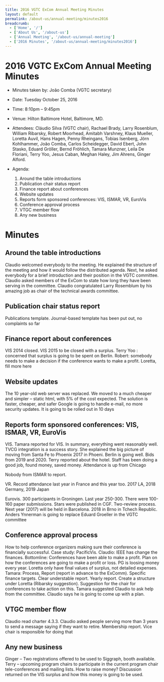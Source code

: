 ```yaml
---
title: 2016 VGTC ExCom Annual Meeting Minutes
layout: default
permalink: /about-us/annual-meeting/minutes2016
breadcrumb:
  - ['Home', '/']
  - ['About Us', '/about-us']
  - ['Annual Meeting', '/about-us/annual-meeting']
  - ['2016 Minutes', '/about-us/annual-meeting/minutes2016']
---
```


# 2016 VGTC ExCom Annual Meeting Minutes

* Minutes taken by: João Comba (VGTC secretary)
* Date: Tuesday October 25, 2016
* Time: 8:10pm – 9:45pm
* Venue: Hilton Baltimore Hotel, Baltimore, MD.
* Attendees: Cláudio Silva (VGTC chair), Rachael Brady, Larry Rosenblum, William Ribarsky,
Robert Moorhead, Amitabh Varshney, Klaus Mueller, Loretta Auvil, Hans Hagen, Penny
Rheingans, Tobias Isenberg, Jörn Kohlhammer, João Comba, Carlos Scheidegger, David
Ebert, John Stasko, Eduard Gröller, Bernd Fröhlich, Tamara Munzner, Leila De Floriani,
Terry Yoo, Jesus Caban, Meghan Haley, Jim Ahrens, Ginger Alford.
* Agenda:

  1. Around the table introductions
  2. Publication chair status report
  3. Finance report about conferences
  4. Website updates
  5. Reports form sponsored conferences: VIS, ISMAR, VR, EuroVis
  6. Conference approval process
  7. VTGC member flow
  8. Any new business

# Minutes

## Around the table introductions

Claudio welcomed everybody to the meeting. He explained the structure of the meeting
and how it would follow the distributed agenda. Next, he asked everybody for a brief
introduction and their position in the VGTC committee. Claudio asked members of the
ExCom to state how long they have been serving in the committee. Claudio
congratulated Larry Rosemblum by his amazing job as chair of the technical awards
committee.

## Publication chair status report
Publications template. Journal-based template has been put out, no complaints so far

## Finance report about conferences

VIS 2014 closed. VIS 2015 to be closed with a surplus. Terry Yoo : concerned that surplus
is going to be spent on Berlin. Robert: somebody needs to make a decision if the
conference wants to make a profit. Loretta, fill more here

## Website updates

The 10 year-old web server was replaced. We moved to a much cheaper and simpler –
static html, with 5% of the cost expected. The solution is faster, cheaper, and safer
Google is going to handle e-mail, no more security updates. It is going to be rolled out in
10 days

## Reports form sponsored conferences: VIS, ISMAR, VR, EuroVis

VIS. Tamara reported for VIS. In summary, everything went reasonably well. TVCG
integration is a success story. She explained the big picture of moving from Santa Fe to
Phoenix 2017 in Phoeni. Berlin is going well. Bids from 2019 and 2020. Terry reported
about the hotel. Staff has been doing a good job, found money, saved money.
Attendance is up from Chicago

Nobody from ISMAR to report.

VR. Record attendance last year in France and this year too. 2017 LA, 2018 Germany,
2019 Japan

Eurovis. 300 participants in Groningen. Last year 250-300. There were 100-160 paper
submissions. Stars were published in CGF. Two-review process. Next year (2017) will be
held in Barcelona. 2018 in Brno in Tchech Republic. Anders Ynnerman is going to replace
Eduard Groeller in the VGTC committee

## Conference approval process
How to help conference organizers making sure their conference is financially successful.
Case study: PacificVis. Claudio: IEEE has change the finances. Bottomline: Conferences
have been able to make a profit. Plan on how the conferences are going to make a profit
or loss. PG is loosing money every year. Loretta only have final values of surplus, not
detailed expenses. Tamara: Process, Report (report in advance to the ExComm). Specific
finance targets. Clear understable report. Yearly report. Create a structure under Loretta
(Ribarsky suggestion). Suggestion for the chair for conferences to take action on this.
Tamara suggested Claudio to ask help from the committee. Claudio says he is going to
come up with a plan.

## VTGC member flow

Claudio read charter 4.3.3. Claudio asked people serving more than 3 years to send a
message saying if they want to retire. Membership report. Vice chair is responsible for
doing that

## Any new business

Ginger – Two registrations offered to be used to Siggraph, booth available. Terry –
upcoming program chairs to participate in the current program chair tele-conferences
and mailing lists. How to raise money? Discussion returned on the VIS surplus and how
this money is going to be used.
